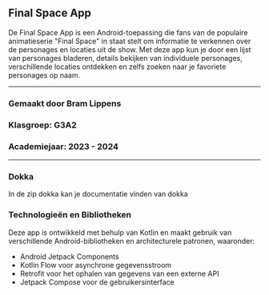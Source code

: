 ## Final Space App
De Final Space App is een Android-toepassing die fans van de populaire animatieserie "Final Space" in staat stelt om informatie te verkennen over de personages en locaties uit de show. Met deze app kun je door een lijst van personages bladeren, details bekijken van individuele personages, verschillende locaties ontdekken en zelfs zoeken naar je favoriete personages op naam.

---

### Gemaakt door Bram Lippens
### Klasgroep: G3A2
### Academiejaar: 2023 - 2024

---
### Dokka
In de zip dokka kan je documentatie vinden van dokka


### Technologieën en Bibliotheken
Deze app is ontwikkeld met behulp van Kotlin en maakt gebruik van verschillende Android-bibliotheken en architecturele patronen, waaronder:

- Android Jetpack Components
- Kotlin Flow voor asynchrone gegevensstroom
- Retrofit voor het ophalen van gegevens van een externe API
- Jetpack Compose voor de gebruikersinterface
